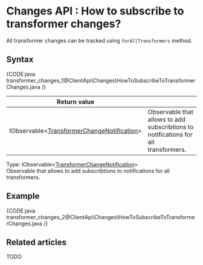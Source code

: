 # Changes API : How to subscribe to transformer changes?

All transformer changes can be tracked using `forAllTransformers` method.

## Syntax

{CODE:java transformer_changes_1@ClientApi\Changes\HowToSubscribeToTransformerChanges.java /}

| Return value | |
| ------------- | ----- |
| IObservable<[TransformerChangeNotification](../../glossary/transformer-change-notification)> | Observable that allows to add subscribtions to notifications for all transformers. |

Type: IObservable<[TransformerChangeNotification](../../glossary/transformer-change-notification)>   
Observable that allows to add subscribtions to notifications for all transformers.

## Example

{CODE:java transformer_changes_2@ClientApi\Changes\HowToSubscribeToTransformerChanges.java /}

## Related articles

TODO
